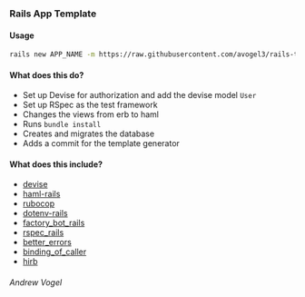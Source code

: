 ### Rails App Template

#### Usage

```bash
rails new APP_NAME -m https://raw.githubusercontent.com/avogel3/rails-template/master/template.rb
```

#### What does this do?

* Set up Devise for authorization and add the devise model `User`
* Set up RSpec as the test framework
* Changes the views from erb to haml
* Runs `bundle install`
* Creates and migrates the database
* Adds a commit for the template generator

#### What does this include?

* [devise](https://github.com/plataformatec/devise)
* [haml-rails](https://github.com/indirect/haml-rails)
* [rubocop](https://github.com/rubocop-hq/rubocop)
* [dotenv-rails](https://github.com/bkeepers/dotenv)
* [factory_bot_rails](https://github.com/thoughtbot/factory_bot_rails)
* [rspec_rails](https://github.com/rspec/rspec-rails)
* [better_errors](https://github.com/BetterErrors/better_errors)
* [binding_of_caller](https://github.com/banister/binding_of_caller)
* [hirb](https://rubygems.org/gems/hirb/versions/0.7.3)


###### Andrew Vogel
